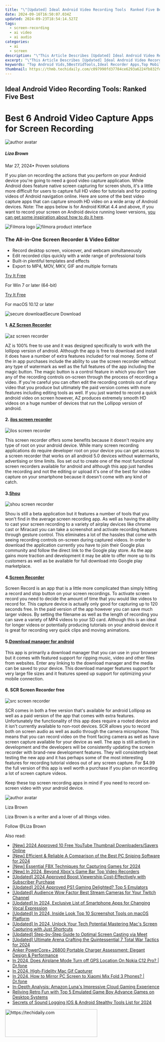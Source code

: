 ```yaml
---
title: "\"[Updated] Ideal Android Video Recording Tools  Ranked Five Best for 2024\""
date: 2024-09-16T16:50:07.034Z
updated: 2024-09-23T18:54:14.527Z
tags: 
  - screen-recording
  - ai video
  - ai audio
categories: 
  - ai
  - screen
description: "\"This Article Describes [Updated] Ideal Android Video Recording Tools: Ranked Five Best for 2024\""
excerpt: "\"This Article Describes [Updated] Ideal Android Video Recording Tools: Ranked Five Best for 2024\""
keywords: "Top Android Vids,5BestVidTools,Ideal Recorder Apps,Top Mobile Vid Maker,Android Video Ranking,Best Android Vid Tools,Optimal Android Recorders"
thumbnail: https://thmb.techidaily.com/c097990fd37784ce6293a6224fb832fd4d9a7841c40f79ad9e48ab602a74cd56.jpg
---
```


## Ideal Android Video Recording Tools: Ranked Five Best

# Best 6 Android Video Capture Apps for Screen Recording

![author avatar](https://lh5.googleusercontent.com/-AIMmjowaFs4/AAAAAAAAAAI/AAAAAAAAABc/Y5UmwDaI7HU/s250-c-k/photo.jpg)

##### Liza Brown

 Mar 27, 2024• Proven solutions

If you plan on recording the actions that you perform on your Android device you're going to need a good video capture application. While Android does feature native screen capturing for screen shots, it's a little more difficult for users to capture full HD video for tutorials and for posting videos of Android navigation online. Here are some of the best video capture apps that can capture smooth HD video on a wide array of Android devices. Note: The apps below is for Android KitKat 4.4 and above, if you want to record your screen on Android device running lower versions, [you can get some inspiration about how to do it here](https://tools.techidaily.com/wondershare/filmora/download/).

![Filmora logo](https://images.wondershare.com/filmora/logo_icon/wondershare-filmora-logo-horizontal.png) ![filmora product interface](https://images.wondershare.com/filmora/images/common/filmora-product-banner.png)

### The All-in-One Screen Recorder & Video Editor

* Record desktop screen, voiceover, and webcam simultaneously
* Edit recorded clips quickly with a wide range of professional tools
* Built-in plentiful templates and effects
* Export to MP4, MOV, MKV, GIF and multiple formats

[Try It Free](https://tools.techidaily.com/wondershare/filmora/download/)

For Win 7 or later (64-bit)

[Try It Free](https://tools.techidaily.com/wondershare/filmora/download/)

For macOS 10.12 or later

![secure download](https://static.wondershare.com/images-filmora/images/common/securety.svg)Secure Download

#### 1. [AZ Screen Recorder](https://play.google.com/store/apps/details?id=com.hecorat.screenrecorder.free&hl=en)

![az screen recorder](https://images.wondershare.com/filmora/article-images/az-screen-recorder.jpg)

AZ is 100% free to use and it was designed specifically to work with the lollipop version of android. Although the app is free to download and install it does have a number of extra features included for real money. Some of the in app purchases include the ability to use the screen recorder without any type of watermark as well as the full features of the app including the magic button. The magic button is a control feature in which you don't see any of the recording controls on-screen through the process of recording a video. If you're careful you can often edit the recording controls out of any video that you produce but ultimately the paid version comes with more features including editing tools as well. If you just wanted to record a quick android video on screen however, AZ produces extremely smooth HD videos on a huge number of devices that run the Lollipop version of android.

#### 2. [ilos screen recorder](https://play.google.com/store/apps/details?id=com.icos.ilos.uploader)

![ilos screen recorder](https://images.wondershare.com/filmora/article-images/ilos-screen-recorder.png)

This screen recorder offers some benefits because it doesn't require any type of root on your android device. While many screen recording applications do require developer root on your device you can get access to a screen recorder that works on all android 5.0 devices without watermarks, advertising or time limits. Ilos set out to create one of the most functional screen recorders available for android and although this app just handles the recording and not the editing or upload it's one of the best for video capture on your smartphone because it doesn't come with any kind of catch.

#### 3.[Shou](https://play.google.com/store/apps/details?id=tv.shou.android&hl=en)

![shou screen recorder](https://images.wondershare.com/filmora/article-images/shou-screen-recorder.jpg)

Shou is still a beta application but it features a number of tools that you won't find in the average screen recording app. As well as having the ability to cast your screen recording to a variety of airplay devices like chrome cast or Miracast you can take a screenshot and activate recording features through gesture control. This eliminates a lot of the hassles that come with seeing recording controls on-screen during captured videos. In order to download the application currently you have to join their Google plus community and follow the direct link to the Google play store. As the app gains more traction and development it may be able to offer more up to its customers as well as be available for full download into Google play marketplace.

#### 4.[Screen Recorder](https://play.google.com/store/apps/details?id=com.nll.screenrecorder&hl=en)

Screen Record is an app that is a little more complicated than simply hitting a record and stop button on your screen recordings. To activate screen record you need to decide the amount of time that you would like videos to record for. This capture device is actually only good for capturing up to 120 seconds free. In the paid version of the app however you can save much larger videos. By setting the filename as well as the length of recording you can save a variety of MP4 videos to your SD card. Although this is an ideal for longer videos or potentially producing tutorials on your android device it is great for recording very quick clips and moving animations.

#### 5.[Download manager for android](https://play.google.com/store/apps/details?id=com.tt.android.dm.view&hl=en)

This app is primarily a download manager that you can use in your browser but it comes with featured support for ripping music, video and other files from websites. Enter any linking to the download manager and the media can be saved to your device. This download manager features support for very large file sizes and it features speed up support for optimizing your mobile connection.

#### 6. SCR Screen Recorder free

![src screen recorder](https://images.wondershare.com/filmora/article-images/src-screen-recorder.jpg)

SCR comes in both a free version that's available for android Lollipop as well as a paid version of the app that comes with extra features. Unfortunately the functionality of this app does require a rooted device and it isn't currently available to non-root devices. SCR allows you to record both on screen audio as well as audio through the camera microphone. This means that you can record video on the front facing camera as well as have screen capture available for your device as well. The app is still actively in development and the developers will be consistently updating the screen recorder with brand-new development features. They will consistently beat testing the new app and it has perhaps some of the most interesting features for recording tutorial videos out of any screen capture. For $4.99 the full version of this app is well worth a purchase if you plan on recording a lot of screen capture videos.

Keep these top screen recording apps in mind if you need to record on-screen video with your android device.

![author avatar](https://lh5.googleusercontent.com/-AIMmjowaFs4/AAAAAAAAAAI/AAAAAAAAABc/Y5UmwDaI7HU/s250-c-k/photo.jpg)

Liza Brown

Liza Brown is a writer and a lover of all things video.

Follow @Liza Brown

<ins class="adsbygoogle"
      style="display:block"
      data-ad-client="ca-pub-7571918770474297"
      data-ad-slot="8358498916"
      data-ad-format="auto"
      data-full-width-responsive="true"></ins>

<span class="atpl-alsoreadstyle">Also read:</span>
<div><ul>
<li><a href="https://eaxpv-info.techidaily.com/new-2024-approved-10-free-youtube-thumbnail-downloaderssavers-online/"><u>[New] 2024 Approved 10 Free YouTube Thumbnail Downloaders/Savers Online</u></a></li>
<li><a href="https://digital-screen-recording.techidaily.com/new-efficient-and-reliable-a-comparison-of-the-best-pc-sniping-software-for-2024/"><u>[New] Efficient & Reliable A Comparison of the Best PC Sniping Software for 2024</u></a></li>
<li><a href="https://digital-screen-recording.techidaily.com/new-essential-fbx-techniques-for-capturing-games-for-2024/"><u>[New] Essential FBX Techniques for Capturing Games for 2024</u></a></li>
<li><a href="https://digital-screen-recording.techidaily.com/new-in-2024-beyond-xboxs-game-bar-top-video-recorders/"><u>[New] In 2024, Beyond Xbox's Game Bar Top Video Recorders</u></a></li>
<li><a href="https://youtube-lab.techidaily.com/ed-2024-approved-boost-viewership-cost-effectively-with-subscriber-purchase/"><u>[Updated] 2024 Approved Boost Viewership Cost-Effectively with Subscriber Purchase</u></a></li>
<li><a href="https://screen-mirroring-recording.techidaily.com/updated-2024-approved-ps1-gaming-delighted-top-5-emulators/"><u>[Updated] 2024 Approved PS1 Gaming Delighted? Top 5 Emulators</u></a></li>
<li><a href="https://screen-capture.techidaily.com/updated-audience-wow-factor-best-stream-cameras-for-your-twitch-channel/"><u>[Updated] Audience Wow Factor Best Stream Cameras for Your Twitch Channel</u></a></li>
<li><a href="https://screen-video-capture.techidaily.com/updated-in-2024-exclusive-list-of-smartphone-apps-for-changing-vocal-expression/"><u>[Updated] In 2024, Exclusive List of Smartphone Apps for Changing Vocal Expression</u></a></li>
<li><a href="https://digital-screen-recording.techidaily.com/updated-in-2024-inside-look-top-10-screenshot-tools-on-macos-platform/"><u>[Updated] In 2024, Inside Look Top 10 Screenshot Tools on macOS Platform</u></a></li>
<li><a href="https://digital-screen-recording.techidaily.com/updated-in-2024-unlock-your-tech-potential-mastering-macs-screen-capturing-with-just-shortcuts/"><u>[Updated] In 2024, Unlock Your Tech Potential Mastering Mac's Screen Capturing with Just Shortcuts</u></a></li>
<li><a href="https://screen-capture.techidaily.com/updated-step-by-step-guide-to-optimal-screen-casting-via-meet/"><u>[Updated] Step-by-Step Guide to Optimal Screen Casting via Meet</u></a></li>
<li><a href="https://digital-screen-recording.techidaily.com/updated-ultimate-arena-crafting-the-quintessential-7-total-war-tactics-for-2024/"><u>[Updated] Ultimate Arena Crafting the Quintessential 7 Total War Tactics for 2024</u></a></li>
<li><a href="https://buynow-help.techidaily.com/anker-powercoreplus-26800-portable-charger-assessment-elegant-design-and-performance/"><u>Anker PowerCore+ 26800 Portable Charger Assessment: Elegant Design & Performance</u></a></li>
<li><a href="https://review-topics.techidaily.com/in-2024-does-airplane-mode-turn-off-gps-location-on-nokia-c12-pro-drfone-by-drfone-virtual-android/"><u>In 2024, Does Airplane Mode Turn off GPS Location On Nokia C12 Pro? | Dr.fone</u></a></li>
<li><a href="https://digital-screen-recording.techidaily.com/in-2024-high-fidelity-mac-gif-capturer/"><u>In 2024, High-Fidelity Mac Gif Capturer</u></a></li>
<li><a href="https://screen-mirror.techidaily.com/in-2024-how-to-mirror-pc-screen-to-xiaomi-mix-fold-3-phones-drfone-by-drfone-android/"><u>In 2024, How to Mirror PC Screen to Xiaomi Mix Fold 3 Phones? | Dr.fone</u></a></li>
<li><a href="https://buynow-reviews.techidaily.com/in-depth-analysis-amazon-lunas-impressive-cloud-gaming-experience/"><u>In-Depth Analysis: Amazon Luna's Impressive Cloud Gaming Experience</u></a></li>
<li><a href="https://digital-screen-recording.techidaily.com/reliving-retro-fun-with-top-5-emulated-game-boy-advance-games-on-desktop-systems/"><u>Reliving Retro Fun with Top 5 Emulated Game Boy Advance Games on Desktop Systems</u></a></li>
<li><a href="https://digital-screen-recording.techidaily.com/secrets-of-sound-logging-ios-and-android-stealthy-tools-list-for-2024/"><u>Secrets of Sound Logging IOS & Android Stealthy Tools List for 2024</u></a></li>
</ul></div>

<!-- affiliate ads begin -->
<a href="https://aligracehair.sjv.io/c/5597632/2135356/19272" target="_top" id="2135356">
  <img src="//a.impactradius-go.com/display-ad/19272-2135356" border="0" alt="https://techidaily.com" width="300" height="90"/>
</a>
<img height="0" width="0" src="https://aligracehair.sjv.io/i/5597632/2135356/19272" style="position:absolute;visibility:hidden;" border="0" />
<!-- affiliate ads end -->

